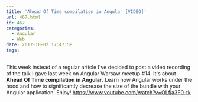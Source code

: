 ```yaml
---
title: 'Ahead Of Time compilation in Angular [VIDEO]'
url: 467.html
id: 467
categories:
  - Angular
  - Web
date: 2017-10-02 17:47:58
tags:
---
```


This week instead of a regular article I've decided to post a video recording of the talk I gave last week on Angular Warsaw meetup #14. It's about **Ahead Of Time compilation in Angular**. Learn how Angular works under the hood and how to significantly decrease the size of the bundle with your Angular application. Enjoy! https://www.youtube.com/watch?v=OLfja3F0-tk